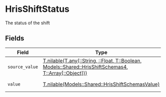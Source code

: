 # HrisShiftStatus

The status of the shift


## Fields

| Field                                                                                                                                                        | Type                                                                                                                                                         | Required                                                                                                                                                     | Description                                                                                                                                                  | Example                                                                                                                                                      |
| ------------------------------------------------------------------------------------------------------------------------------------------------------------ | ------------------------------------------------------------------------------------------------------------------------------------------------------------ | ------------------------------------------------------------------------------------------------------------------------------------------------------------ | ------------------------------------------------------------------------------------------------------------------------------------------------------------ | ------------------------------------------------------------------------------------------------------------------------------------------------------------ |
| `source_value`                                                                                                                                               | [T.nilable(T.any(::String, ::Float, T::Boolean, Models::Shared::HrisShiftSchemas4, T::Array[::Object]))](../../models/shared/hrisshiftschemassourcevalue.md) | :heavy_minus_sign:                                                                                                                                           | N/A                                                                                                                                                          | Confirmed                                                                                                                                                    |
| `value`                                                                                                                                                      | [T.nilable(Models::Shared::HrisShiftSchemasValue)](../../models/shared/hrisshiftschemasvalue.md)                                                             | :heavy_minus_sign:                                                                                                                                           | The status of the shift                                                                                                                                      | confirmed                                                                                                                                                    |